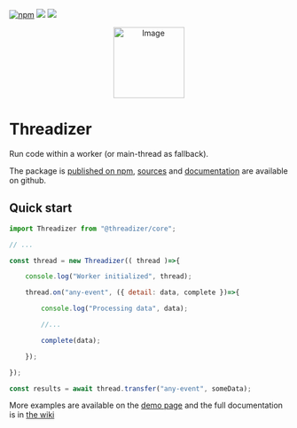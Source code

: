 [![npm](https://img.shields.io/npm/v/@threadizer/core?label=version&style=for-the-badge)](https://www.npmjs.com/package/@threadizer/core)
![](https://img.shields.io/node/v/@threadizer/core?label=node%20engine&style=for-the-badge)
![](https://img.shields.io/bundlephobia/minzip/@threadizer/core?label=size&style=for-the-badge)

<p align="center">
	<img src="https://github.com/threadizer/core/blob/github-page/page-source/assets/images/logo.png?raw=true" alt="Image" width="128" style="display: block; margin: 0 auto" />
</p>

# Threadizer

Run code within a worker (or main-thread as fallback).

The package is [published on npm](https://www.npmjs.com/package/@threadizer/core), [sources](https://github.com/threadizer/core) and [documentation](https://github.com/threadizer/core/wiki) are available on github.

## Quick start

```javascript
import Threadizer from "@threadizer/core";

// ...

const thread = new Threadizer(( thread )=>{

	console.log("Worker initialized", thread);

	thread.on("any-event", ({ detail: data, complete })=>{

		console.log("Processing data", data);

		//...

		complete(data);

	});

});

const results = await thread.transfer("any-event", someData);
```

More examples are available on the [demo page](https://threadizer.github.io/core/) and the full documentation is in [the wiki](https://github.com/threadizer/core/wiki)
